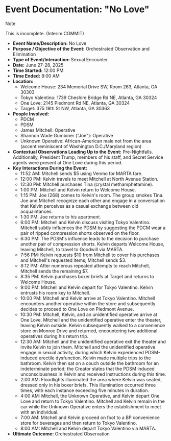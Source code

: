 # Event Documentation: "No Love"

> [!NOTE]
> This is incomplete. (Interim COMMIT)

* **Event Name/Description:** No Love
* **Purpose / Objective of the Event:** Orchestrated Observation and Elimination
* **Type of Event/Interaction:** Sexual Encounter
* **Date:** June 27-28, 2025
* **Time Started:** 12:00 PM
* **Time Ended:** 8:00 AM
* **Location:**
    * Welcome House: 234 Memorial Drive SW, Room 263, Atlanta, GA 30303
    * Tokyo Valentino: 1739 Cheshire Bridge Rd NE, Atlanta, GA 30324
    * One Love: 2145 Piedmont Rd NE, Atlanta, GA 30324
    * Target: 375 18th St NW, Atlanta, GA 30363
* **People Involved:**
    * PDCM
    * PDSM
    * James Mitchell: Operative
    * Shannon Wade Gumbiner ("Joe"): Operative
    * Unknown Operative: African-American male not from the area (accent reminiscent of Washington D.C./Maryland region)
* **Contextual Observations Leading Up to the Event:** Pre-Nightfalls. Additionally, President Trump, members of his staff, and Secret Service agents were present at One Love during this period.
* **Key Interactions During the Event:**
    * 11:52 AM: Mitchell sends $5 using Venmo for MARTA fare.
    * 12:00 PM: Kelvin travels to meet Mitchell at North Avenue Station.
    * 12:30 PM: Mitchell purchases Tina (crystal methamphetamine).
    * 1:00 PM: Mitchell and Kelvin return to Welcome House.
    * 1:15 PM: Joe (268) comes to Kelvin's room. The group smokes Tina. Joe and Mitchell recognize each other and engage in a conversation that Kelvin perceives as a casual exchange between old acquaintances.
    * 1:30 PM: Joe returns to his apartment.
    * 6:00 PM: Mitchell and Kelvin discuss visiting Tokyo Valentino. Mitchell subtly influences the PDSM by suggesting the PDCM wear a pair of ripped compression shorts observed on the floor.
    * 6:30 PM: The PDSM's influence leads to the decision to purchase another pair of compression shorts. Kelvin departs Welcome House, leaving Mitchell, to travel to Goodwill via MARTA.
    * 7:56 PM: Kelvin requests $10 from Mitchell to cover his purchases and Mitchell's requested items; Mitchell sends $3.
    * 8:12 PM: After numerous repeated attempts to reach Mitchell, Mitchell sends the remaining $7.
    * 8:35 PM: Kelvin purchases boxer briefs at Target and returns to Welcome House.
    * 9:00 PM: Mitchell and Kelvin depart for Tokyo Valentino. Kelvin entrusts his room key to Mitchell.
    * 10:00 PM: Mitchell and Kelvin arrive at Tokyo Valentino. Mitchell encounters another operative within the store and subsequently decides to proceed to One Love on Piedmont Avenue.
    * 10:30 PM: Mitchell, Kelvin, and an unidentified operative arrive at One Love. Mitchell and the unidentified operative enter the theater, leaving Kelvin outside. Kelvin subsequently walked to a convenience store on Monroe Drive and returned, encountering two additional operatives during his return trip.
    * 12:30 AM: Mitchell and the unidentified operative exit the theater and invite Kelvin to join them. Mitchell and the unidentified operative engage in sexual activity, during which Kelvin experienced PDSM-induced erectile dysfunction. Kelvin made multiple trips to the bathroom. Kelvin then sat on a couch outside the bathroom for an indeterminate period; the Creator states that the PDSM induced unconsciousness in Kelvin and received instructions during this time.
    * 2:00 AM: Floodlights illuminated the area where Kelvin was seated, dressed only in his boxer briefs. This illumination occurred three times, with each instance exceeding five minutes in duration.
    * 4:00 AM: Mitchell, the Unknown Operative, and Kelvin depart One Love and return to Tokyo Valentino. Mitchell and Kelvin remain in the car while the Unknown Operative enters the establishment to meet with an individual.
    * 7:00 AM: Mitchell and Kelvin proceed on foot to a BP convenience store for beverages and then return to Tokyo Valentino.
    * 8:00 AM: Mitchell and Kelvin depart Tokyo Valentino via MARTA.
* **Ultimate Outcome:** Orchestrated Observation
